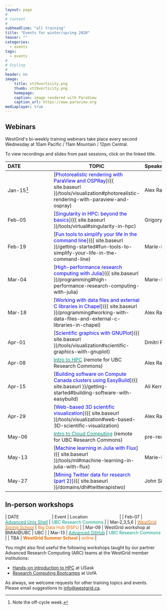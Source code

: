 ```yaml
---
layout: page
#
# Content
#
subheadline: "all training"
title: "Events for winter/spring 2020"
teaser: ""
categories:
  - events
tags:
  - events
#
# Styling
#
header: no
image:
    title: vt19vorticity.png
    thumb: vt19vorticity.png
    homepage:
    caption: image rendered with ParaView
    caption_url: https://www.paraview.org
mediaplayer: true
---
```


<!-- For more information on each session, or to register, click on the links below. -->

<!-- ========================================================================================== -->

## Webinars

WestGrid's bi-weekly training webinars take place every second Wednesday at 10am Pacific / 11am Mountain
/ 12pm Central.

To view recordings and slides from past sessions, click on the linked title.

| DATE&nbsp;&nbsp;&nbsp;&nbsp;&nbsp;&nbsp;&nbsp;&nbsp;&nbsp;&nbsp;&nbsp;&nbsp;&nbsp;&nbsp;&nbsp;&nbsp;&nbsp;&nbsp;&nbsp;&nbsp;&nbsp; | TOPIC | Speaker&nbsp;&nbsp;&nbsp;&nbsp;&nbsp;&nbsp;&nbsp;&nbsp;&nbsp;&nbsp;&nbsp;&nbsp;&nbsp;&nbsp;&nbsp;&nbsp;&nbsp;&nbsp;&nbsp;&nbsp;&nbsp;&nbsp;&nbsp;&nbsp;&nbsp;&nbsp;&nbsp; |
| ------------- | --------------- | ----------------- |
| Jan-15[^1] | [<span style="color:blue">Photorealistic rendering with ParaView and OSPRay</span>]({{ site.baseurl }}/tools/visualization#photorealistic-rendering-with-paraview-and-ospray) | Alex Razoumov |
| Feb-05 | [<span style="color:blue">Singularity in HPC: beyond the basics</span>]({{ site.baseurl }}/tools/virtual#singularity-in-hpc) | Grigory Shamov |
| Feb-19 | [<span style="color:blue">Fun tools to simplify your life in the command line</span>]({{ site.baseurl }}/getting-started#fun-tools-to-simplify-your-life-in-the-command-line) | Marie-Hélène Burle |
| Mar-04 | [<span style="color:blue">High-performance research computing with Julia</span>]({{ site.baseurl }}/programming#high-performance-research-computing-with-julia) | Marie-Hélène Burle |
| Mar-18 | [<span style="color:blue">Working with data files and external C libraries in Chapel</span>]({{ site.baseurl }}/programming#working-with-data-files-and-external-c-libraries-in-chapel) | Alex Razoumov |
| Apr-01 | [<span style="color:blue">Scientific graphics with GNUPlot</span>]({{ site.baseurl }}/tools/visualization#scientific-graphics-with-gnuplot) | Dmitri Rozmanov |
| Apr-08 | [<span style="color:#049A80">Intro to HPC</span>](https://libcal.library.ubc.ca/calendar/vancouver/intro-hpc) (remote for UBC Research Commons) | Alex Razoumov |
| Apr-15 | [<span style="color:blue">Building software on Compute Canada clusters using EasyBuild</span>]({{ site.baseurl }}/getting-started#building-software-with-easybuild) | Ali Kerrache |
| Apr-29 | [<span style="color:blue">Web-based 3D scientific visualization</span>]({{ site.baseurl }}/tools/visualization#web-based-3D-scientific-visualization) | Alex Razoumov |
| May-06 | [<span style="color:#049A80">Intro to Cloud Computing</span>](https://libcal.library.ubc.ca/calendar/vancouver/intro-cc-cloud) (remote for UBC Research Commons) | pre-recorded |
| May-13 | [<span style="color:blue">Machine learning in Julia with Flux</span>]({{ site.baseurl }}/tools/ml#machine-learning-in-julia-with-flux) | Marie-Hélène Burle |
| May-27 | [<span style="color:blue">Mining Twitter data for research (part 2)</span>]({{ site.baseurl }}/domains/dh#twitterapistwo) | John Simpson |




[^1]: Note the off-cycle week.

<!-- John: Let's extend and finalize the Twitter workshop that I ran earlier. In particular I'll: -->
<!-- 1. Generalize what was shared previously so that they can grab even more content than before. -->
<!-- 2. Demonstrate how to use MongoDB as the backend repository for holding the data. -->
<!-- backup webinar: advanved Linux tools (Marie) -->

<!-- ========================================================================================== -->

## In-person workshops

| DATE&nbsp;&nbsp;&nbsp;&nbsp;&nbsp;&nbsp;&nbsp;&nbsp;&nbsp;&nbsp;&nbsp;&nbsp;&nbsp;&nbsp;&nbsp;&nbsp;&nbsp;&nbsp;&nbsp;&nbsp;&nbsp;&nbsp;&nbsp;&nbsp;&nbsp;&nbsp; | Event | Location&nbsp;&nbsp;&nbsp;&nbsp;&nbsp;&nbsp;&nbsp;&nbsp;&nbsp;&nbsp;&nbsp;&nbsp;&nbsp;&nbsp;&nbsp;&nbsp;&nbsp;&nbsp;&nbsp;&nbsp;&nbsp;&nbsp;&nbsp;&nbsp;&nbsp; |
| Feb-07 | [<span style="color:#049A80">Advanced Unix Shell</span>](https://libcal.library.ubc.ca/event/3540387) | <span style="color:#049A80">UBC Research Commons</span> |
| Mar-2,3,5,6 | [<span style="color:#E26D00">WestGrid Spring School</span>](https://www.eventbrite.ca/e/research-computing-workshops-simon-fraser-university-registration-88799572913) | <span style="color:#E26D00">Big Data Hub @SFU</span> |
| Mar-09 | WestGrid workshop at BMIAI@UBC | UBC |
| Mar-13 | [<span style="color:#049A80">Advanced GitHub</span>](https://libcal.library.ubc.ca/event/3540388) | <span style="color:#049A80">UBC Research Commons</span> |
| TBA | <span style="color:#E26D00"><b>WestGrid Summer School</b></span> | <span style="color:#E26D00">online</span> |

<!-- | Jun-07 | [3D Visualization for the Humanities](https://dhsi.org/course-offerings) | DHSI @UVic | -->
<!-- | Jun-08-12 | [Fundamentals of Programming for Human(s,ists)](https://dhsi.org/course-offerings) | DHSI @UVic | -->

You might also find useful the following workshops taught by our partner Advanced Research Computing
(ARC) teams at the WestGrid member institutions:

* [Hands-on introduction to HPC](https://wiki.usask.ca/x/OgExY) at USask
* [Research Computing Bootcamps](https://ist.ualberta.ca/blog/events/research-computing-bootcamps-are-back) at UofA

<!-- ========================================================================================== -->

As always, we welcome requests for other training topics and events. Please email suggestions to
info@westgrid.ca.
